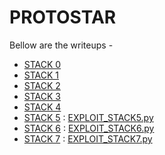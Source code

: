 # PROTOSTAR
Bellow are the writeups -


* [STACK 0]
* [STACK 1]
* [STACK 2]
* [STACK 3]
* [STACK 4]
* [STACK 5] : [EXPLOIT_STACK5.py]
* [STACK 6] : [EXPLOIT_STACK6.py]
* [STACK 7] : [EXPLOIT_STACK7.py] 

[STACK 0]: ./stack0.txt
[STACK 1]: ./stack1.txt
[STACK 2]: ./stack2.txt
[STACK 3]: ./stack3.txt
[STACK 4]: ./stack4.txt
[STACK 5]: ./stack5.txt
[EXPLOIT_STACK5.py]: ./exploit_stack5.py
[STACK 6]: ./stack6.txt
[EXPLOIT_STACK6.py]: ./exploit_stack6.py
[STACK 7]: ./stack7.txt
[EXPLOIT_STACK7.py]: ./exploit_stack7.py